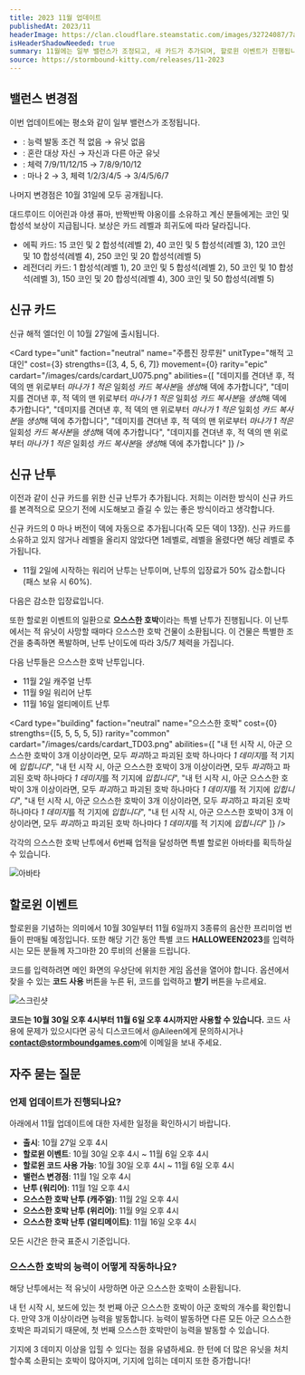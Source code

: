 ```yaml
---
title: 2023 11월 업데이트
publishedAt: 2023/11
headerImage: https://clan.cloudflare.steamstatic.com/images/32724087/7a8e17379d654e2e73f513ca3430c77413642bfa_960x311.png
isHeaderShadowNeeded: true
summary: 11월에는 일부 밸런스가 조정되고, 새 카드가 추가되며, 할로윈 이벤트가 진행됩니다!
source: https://stormbound-kitty.com/releases/11-2023
---
```


<script>
    import Old from "$components/Old.svelte";
    import New from "$components/New.svelte";
    import ImageBlock from "$components/ImageBlock.svelte";
    import FlexibleList from "$components/FlexibleList.svelte";
    import Icon from "$components/Icon.svelte";
    import Card from "$components/Card.svelte";
    import CardLink from "$components/CardLink.svelte";
    import Comment from "$components/Comment.svelte";
    import DiscountedBrawl from "$components/DiscountedBrawl.md";
</script>

## 밸런스 변경점
이번 업데이트에는 평소와 같이 일부 밸런스가 조정됩니다.

  - <CardLink target="야생 퓨마" />: 능력 발동 조건 <Old>적 없음</Old> → <New type="nerf">유닛 없음</New>
  - <CardLink target="반짝반짝 야옹이" />: 혼란 대상 <Old>자신</Old> → <New type="nerf">자신과 다른 아군 유닛</New>
  - <CardLink target="대드루이드 이어린" />: 체력 <Old>7/9/11/12/15</Old> → <New type="nerf">7/8/9/10/12</New>
  - <CardLink target="돌격의 호랑이" />: 마나 <Old>2</Old> → <New type="buff">3</New>, 체력 <Old>1/2/3/4/5</Old> → <New type="buff">3/4/5/6/7</New>

나머지 변경점은 10월 31일에 모두 공개됩니다.

<Comment>

대드루이드 이어린과 야생 퓨마, 반짝반짝 야옹이를 소유하고 계신 분들에게는 코인 및 합성석 보상이 지급됩니다. 보상은 카드 레벨과 희귀도에 따라 달라집니다.

  - <Icon type="epic" /> 에픽 카드: <Icon type="coin" /> 15 코인 및 <Icon type="stone" /> 2 합성석(레벨 2), <Icon type="coin" /> 40 코인 및 <Icon type="stone" /> 5 합성석(레벨 3), <Icon type="coin" /> 120 코인 및 <Icon type="stone" /> 10 합성석(레벨 4), <Icon type="coin" /> 250 코인 및 <Icon type="stone" /> 20 합성석(레벨 5)
  - <Icon type="legendary" /> 레전더리 카드: <Icon type="stone" /> 1 합성석(레벨 1), <Icon type="coin" /> 20 코인 및 <Icon type="stone" /> 5 합성석(레벨 2), <Icon type="coin" /> 50 코인 및 <Icon type="stone" /> 10 합성석(레벨 3), <Icon type="coin" /> 150 코인 및 <Icon type="stone" /> 20 합성석(레벨 4), <Icon type="coin" /> 300 코인 및 <Icon type="stone" /> 50 합성석(레벨 5)

</Comment>

## 신규 카드
신규 해적 엘더인 <CardLink target="주름진 장루원" />이 10월 27일에 출시됩니다.

<Card type="unit" faction="neutral" name="주름진 장루원" unitType="해적 고대인" cost={3} strengths={[3, 4, 5, 6, 7]} movement={0} rarity="epic" cardart="/images/cards/cardart_U075.png" abilities={[
    "데미지를 견뎌낸 후, 적 덱의 맨 위로부터 *마나가 1 적은* 일회성 *카드 복사본*을 *생성*해 덱에 추가합니다",
    "데미지를 견뎌낸 후, 적 덱의 맨 위로부터 *마나가 1 적은* 일회성 *카드 복사본*을 *생성*해 덱에 추가합니다",
    "데미지를 견뎌낸 후, 적 덱의 맨 위로부터 *마나가 1 적은* 일회성 *카드 복사본*을 *생성*해 덱에 추가합니다",
    "데미지를 견뎌낸 후, 적 덱의 맨 위로부터 *마나가 1 적은* 일회성 *카드 복사본*을 *생성*해 덱에 추가합니다",
    "데미지를 견뎌낸 후, 적 덱의 맨 위로부터 *마나가 1 적은* 일회성 *카드 복사본*을 *생성*해 덱에 추가합니다"
]} />

## 신규 난투
이전과 같이 신규 카드를 위한 신규 난투가 추가됩니다. 저희는 이러한 방식이 신규 카드를 본격적으로 모으기 전에 시도해보고 즐길 수 있는 좋은 방식이라고 생각합니다.

신규 카드의 0 마나 버전이 덱에 자동으로 추가됩니다(즉 모든 덱이 13장). 신규 카드를 소유하고 있지 않거나 레벨을 올리지 않았다면 1레벨로, 레벨을 올렸다면 해당 레벨로 추가됩니다.

  - 11월 2일에 시작하는 워리어 난투는 <CardLink target="주름진 장루원" /> 난투이며, 난투의 입장료가 50% 감소합니다(패스 보유 시 60%).

다음은 감소한 입장료입니다.

<DiscountedBrawl />

<ImageBlock position="right" src="https://cdn.sanity.io/images/5hlpazgd/production/7777bf0a7d2d316bedf1aa9e1438e19bb2024ac2-1125x2436.jpg#screenshot">

또한 할로윈 이벤트의 일환으로 **으스스한 호박**이라는 특별 난투가 진행됩니다. 이 난투에서는 적 유닛이 사망할 때마다 으스스한 호박 건물이 소환됩니다. 이 건물은 특별한 조건을 충족하면 폭발하며, 난투 난이도에 따라 3/5/7 체력을 가집니다.

다음 난투들은 으스스한 호박 난투입니다.

  - 11월 2일 캐주얼 난투
  - 11월 9일 워리어 난투
  - 11월 16일 얼티메이트 난투

</ImageBlock>

<Card type="building" faction="neutral" name="으스스한 호박" cost={0} strengths={[5, 5, 5, 5, 5]} rarity="common" cardart="/images/cards/cardart_TD03.png" abilities={[
    "내 턴 시작 시, 아군 으스스한 호박이 3개 이상이라면, 모두 *파괴*하고 파괴된 호박 하나마다 *1 데미지*를 적 기지에 *입힙니다*",
    "내 턴 시작 시, 아군 으스스한 호박이 3개 이상이라면, 모두 *파괴*하고 파괴된 호박 하나마다 *1 데미지*를 적 기지에 *입힙니다*",
    "내 턴 시작 시, 아군 으스스한 호박이 3개 이상이라면, 모두 *파괴*하고 파괴된 호박 하나마다 *1 데미지*를 적 기지에 *입힙니다*",
    "내 턴 시작 시, 아군 으스스한 호박이 3개 이상이라면, 모두 *파괴*하고 파괴된 호박 하나마다 *1 데미지*를 적 기지에 *입힙니다*",
    "내 턴 시작 시, 아군 으스스한 호박이 3개 이상이라면, 모두 *파괴*하고 파괴된 호박 하나마다 *1 데미지*를 적 기지에 *입힙니다*"
]} />

각각의 으스스한 호박 난투에서 6번째 업적을 달성하면 특별 할로윈 아바타를 획득하실 수 있습니다.

<FlexibleList setFontSizeFixed disableVertical>
    <img alt="아바타" src="https://cdn.sanity.io/images/5hlpazgd/production/2c894cec085b4be1988ebc1234fa23ee85b22b78-1920x810.png#screenshot" />
</FlexibleList>

## 할로윈 이벤트
할로윈을 기념하는 의미에서 10월 30일부터 11월 6일까지 3종류의 음산한 프리미엄 번들이 판매될 예정입니다. 또한 해당 기간 동안 특별 코드 **HALLOWEEN2023**를 입력하시는 모든 분들께 자그마한 <Icon type="ruby" /> 20 루비의 선물을 드립니다.

코드를 입력하려면 메인 화면의 우상단에 위치한 게임 옵션을 열어야 합니다. 옵션에서 찾을 수 있는 **코드 사용** 버튼을 누른 뒤, 코드를 입력하고 **받기** 버튼을 누르세요.

<FlexibleList allowOverflow>
    <img alt="스크린샷" src="https://cdn.sanity.io/images/5hlpazgd/production/782061675a637bde5a5f243153f99e49b82c64e1-1572x1080.png#screenshot" />
</FlexibleList>

**코드는 10월 30일 오후 4시부터 11월 6일 오후 4시까지만 사용할 수 있습니다.** 코드 사용에 문제가 있으시다면 공식 디스코드에서 @Aileen에게 문의하시거나 **contact@stormboundgames.com**에 이메일을 보내 주세요.

## 자주 묻는 질문
### 언제 업데이트가 진행되나요?
아래에서 11월 업데이트에 대한 자세한 일정을 확인하시기 바랍니다.

  - **<CardLink target="주름진 장루원" /> 출시**: 10월 27일 오후 4시
  - **할로윈 이벤트**: 10월 30일 오후 4시 ~ 11월 6일 오후 4시
  - **할로윈 코드 사용 가능**: 10월 30일 오후 4시 ~ 11월 6일 오후 4시
  - **밸런스 변경점**: 11월 1일 오후 4시
  - **<CardLink target="주름진 장루원" /> 난투 (워리어)**: 11월 1일 오후 4시
  - **으스스한 호박 난투 (캐주얼)**: 11월 2일 오후 4시
  - **으스스한 호박 난투 (위리어)**: 11월 9일 오후 4시
  - **으스스한 호박 난투 (얼티메이트)**: 11월 16일 오후 4시

모든 시간은 한국 표준시 기준입니다.

### 으스스한 호박의 능력이 어떻게 작동하나요?
해당 난투에서는 적 유닛이 사망하면 아군 으스스한 호박이 소환됩니다.

내 턴 시작 시, 보드에 있는 첫 번째 아군 으스스한 호박이 아군 호박의 개수를 확인합니다. 만약 3개 이상이라면 능력을 발동합니다. 능력이 발동하면 다른 모든 아군 으스스한 호박은 파괴되기 때문에, 첫 번째 으스스한 호박만이 능력을 발동할 수 있습니다.

기지에 3 데미지 이상을 입힐 수 있다는 점을 유념하세요. 한 턴에 더 많은 유닛을 처치할수록 소환되는 호박이 많아지며, 기지에 입히는 데미지 또한 증가합니다!
